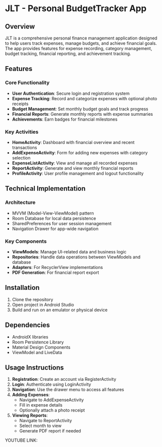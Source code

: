 # JLT - Personal BudgetTracker App

## Overview
JLT is a comprehensive personal finance management application designed to help users track expenses, manage budgets, and achieve financial goals. The app provides features for expense recording, category management, budget tracking, financial reporting, and achievement tracking.

## Features

### Core Functionality
- **User Authentication**: Secure login and registration system
- **Expense Tracking**: Record and categorize expenses with optional photo receipts
- **Budget Management**: Set monthly budget goals and track progress
- **Financial Reports**: Generate monthly reports with expense summaries
- **Achievements**: Earn badges for financial milestones

### Key Activities
- **HomeActivity**: Dashboard with financial overview and recent transactions
- **AddExpenseActivity**: Form for adding new expenses with category selection
- **ExpenseListActivity**: View and manage all recorded expenses
- **ReportActivity**: Generate and view monthly financial reports
- **ProfileActivity**: User profile management and logout functionality

## Technical Implementation

### Architecture
- MVVM (Model-View-ViewModel) pattern
- Room Database for local data persistence
- SharedPreferences for user session management
- Navigation Drawer for app-wide navigation

### Key Components
- **ViewModels**: Manage UI-related data and business logic
- **Repositories**: Handle data operations between ViewModels and database
- **Adapters**: For RecyclerView implementations
- **PDF Generation**: For financial report export

## Installation
1. Clone the repository
2. Open project in Android Studio
3. Build and run on an emulator or physical device

## Dependencies
- AndroidX libraries
- Room Persistence Library
- Material Design Components
- ViewModel and LiveData

## Usage Instructions
1. **Registration**: Create an account via RegisterActivity
2. **Login**: Authenticate using LoginActivity
3. **Navigation**: Use the drawer menu to access all features
4. **Adding Expenses**: 
   - Navigate to AddExpenseActivity
   - Fill in expense details
   - Optionally attach a photo receipt
5. **Viewing Reports**:
   - Navigate to ReportActivity
   - Select month to view
   - Generate PDF report if needed
     
YOUTUBE LINK:

